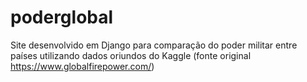 # poderglobal
Site desenvolvido em Django para comparação do poder militar entre países utilizando dados oriundos do Kaggle (fonte original https://www.globalfirepower.com/)
